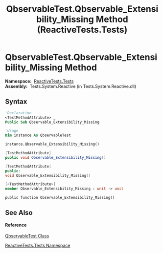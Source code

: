 ﻿---
title: QbservableTest.Qbservable_Extensibility_Missing Method  (ReactiveTests.Tests)
TOCTitle: Qbservable_Extensibility_Missing Method
ms:assetid: M:ReactiveTests.Tests.QbservableTest.Qbservable_Extensibility_Missing
ms:mtpsurl: https://msdn.microsoft.com/en-us/library/reactivetests.tests.qbservabletest.qbservable_extensibility_missing(v=VS.103)
ms:contentKeyID: 36620106
ms.date: 06/28/2011
mtps_version: v=VS.103
f1_keywords:
- ReactiveTests.Tests.QbservableTest.Qbservable_Extensibility_Missing
dev_langs:
- CSharp
- JScript
- VB
- FSharp
- c++
---

# QbservableTest.Qbservable\_Extensibility\_Missing Method

**Namespace:**  [ReactiveTests.Tests](hh289046\(v=vs.103\).md)  
**Assembly:**  Tests.System.Reactive (in Tests.System.Reactive.dll)

## Syntax

``` vb
'Declaration
<TestMethodAttribute> _
Public Sub Qbservable_Extensibility_Missing
```

``` vb
'Usage
Dim instance As QbservableTest

instance.Qbservable_Extensibility_Missing()
```

``` csharp
[TestMethodAttribute]
public void Qbservable_Extensibility_Missing()
```

``` c++
[TestMethodAttribute]
public:
void Qbservable_Extensibility_Missing()
```

``` fsharp
[<TestMethodAttribute>]
member Qbservable_Extensibility_Missing : unit -> unit 
```

``` jscript
public function Qbservable_Extensibility_Missing()
```

## See Also

#### Reference

[QbservableTest Class](hh315250\(v=vs.103\).md)

[ReactiveTests.Tests Namespace](hh289046\(v=vs.103\).md)

